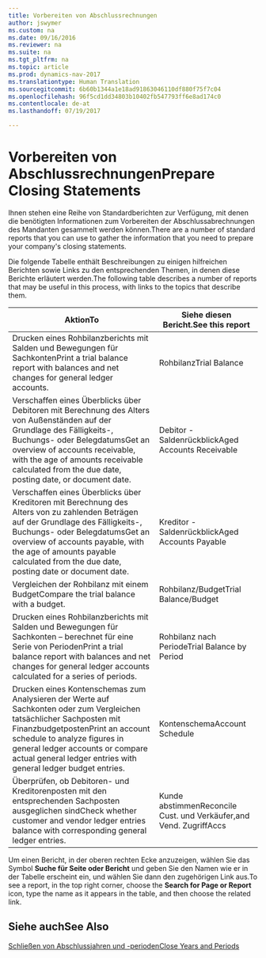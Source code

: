 ```yaml
---
title: Vorbereiten von Abschlussrechnungen
author: jswymer
ms.custom: na
ms.date: 09/16/2016
ms.reviewer: na
ms.suite: na
ms.tgt_pltfrm: na
ms.topic: article
ms.prod: dynamics-nav-2017
ms.translationtype: Human Translation
ms.sourcegitcommit: 6b60b1344a1e18ad91863046110df880f75f7c04
ms.openlocfilehash: 96f5cd1dd34803b10402fb547793ff6e8ad174c0
ms.contentlocale: de-at
ms.lasthandoff: 07/19/2017

---
```

# <a name="prepare-closing-statements"></a><span data-ttu-id="826fb-102">Vorbereiten von Abschlussrechnungen</span><span class="sxs-lookup"><span data-stu-id="826fb-102">Prepare Closing Statements</span></span>
<span data-ttu-id="826fb-103">Ihnen stehen eine Reihe von Standardberichten zur Verfügung, mit denen die benötigten Informationen zum Vorbereiten der Abschlussabrechnungen des Mandanten gesammelt werden können.</span><span class="sxs-lookup"><span data-stu-id="826fb-103">There are a number of standard reports that you can use to gather the information that you need to prepare your company's closing statements.</span></span>

<span data-ttu-id="826fb-104">Die folgende Tabelle enthält Beschreibungen zu einigen hilfreichen Berichten sowie Links zu den entsprechenden Themen, in denen diese Berichte erläutert werden.</span><span class="sxs-lookup"><span data-stu-id="826fb-104">The following table describes a number of reports that may be useful in this process, with links to the topics that describe them.</span></span>

|<span data-ttu-id="826fb-105">Aktion</span><span class="sxs-lookup"><span data-stu-id="826fb-105">To</span></span>     |<span data-ttu-id="826fb-106">Siehe diesen Bericht.</span><span class="sxs-lookup"><span data-stu-id="826fb-106">See this report</span></span>                  |
|-------|---------------------------------|
|<span data-ttu-id="826fb-107">Drucken eines Rohbilanzberichts mit Salden und Bewegungen für Sachkonten</span><span class="sxs-lookup"><span data-stu-id="826fb-107">Print a trial balance report with balances and net changes for general ledger accounts.</span></span>|<span data-ttu-id="826fb-108">Rohbilanz</span><span class="sxs-lookup"><span data-stu-id="826fb-108">Trial Balance</span></span>|
|<span data-ttu-id="826fb-109">Verschaffen eines Überblicks über Debitoren mit Berechnung des Alters von Außenständen auf der Grundlage des Fälligkeits-, Buchungs- oder Belegdatums</span><span class="sxs-lookup"><span data-stu-id="826fb-109">Get an overview of accounts receivable, with the age of amounts receivable calculated from the due date, posting date, or document date.</span></span>|<span data-ttu-id="826fb-110">Debitor - Saldenrückblick</span><span class="sxs-lookup"><span data-stu-id="826fb-110">Aged Accounts Receivable</span></span>|
|<span data-ttu-id="826fb-111">Verschaffen eines Überblicks über Kreditoren mit Berechnung des Alters von zu zahlenden Beträgen auf der Grundlage des Fälligkeits-, Buchungs- oder Belegdatums</span><span class="sxs-lookup"><span data-stu-id="826fb-111">Get an overview of accounts payable, with the age of amounts payable calculated from the due date, posting date or document date.</span></span>|<span data-ttu-id="826fb-112">Kreditor - Saldenrückblick</span><span class="sxs-lookup"><span data-stu-id="826fb-112">Aged Accounts Payable</span></span>|
|<span data-ttu-id="826fb-113">Vergleichen der Rohbilanz mit einem Budget</span><span class="sxs-lookup"><span data-stu-id="826fb-113">Compare the trial balance with a budget.</span></span>|<span data-ttu-id="826fb-114">Rohbilanz/Budget</span><span class="sxs-lookup"><span data-stu-id="826fb-114">Trial Balance/Budget</span></span>|
|<span data-ttu-id="826fb-115">Drucken eines Rohbilanzberichts mit Salden und Bewegungen für Sachkonten – berechnet für eine Serie von Perioden</span><span class="sxs-lookup"><span data-stu-id="826fb-115">Print a trial balance report with balances and net changes for general ledger accounts calculated for a series of periods.</span></span>|<span data-ttu-id="826fb-116">Rohbilanz nach Periode</span><span class="sxs-lookup"><span data-stu-id="826fb-116">Trial Balance by Period</span></span>|
|<span data-ttu-id="826fb-117">Drucken eines Kontenschemas zum Analysieren der Werte auf Sachkonten oder zum Vergleichen tatsächlicher Sachposten mit Finanzbudgetposten</span><span class="sxs-lookup"><span data-stu-id="826fb-117">Print an account schedule to analyze figures in general ledger accounts or compare actual general ledger entries with general ledger budget entries.</span></span>|<span data-ttu-id="826fb-118">Kontenschema</span><span class="sxs-lookup"><span data-stu-id="826fb-118">Account Schedule</span></span>|
|<span data-ttu-id="826fb-119">Überprüfen, ob Debitoren- und Kreditorenposten mit den entsprechenden Sachposten ausgeglichen sind</span><span class="sxs-lookup"><span data-stu-id="826fb-119">Check whether customer and vendor ledger entries balance with corresponding general ledger entries.</span></span>|<span data-ttu-id="826fb-120">Kunde abstimmen</span><span class="sxs-lookup"><span data-stu-id="826fb-120">Reconcile Cust.</span></span> <span data-ttu-id="826fb-121">und Verkäufer,</span><span class="sxs-lookup"><span data-stu-id="826fb-121">and Vend.</span></span> <span data-ttu-id="826fb-122">Zugriff</span><span class="sxs-lookup"><span data-stu-id="826fb-122">Accs</span></span>|

<span data-ttu-id="826fb-123">Um einen Bericht, in der oberen rechten Ecke anzuzeigen, wählen Sie das Symbol **Suche für Seite oder Bericht** und geben Sie den Namen wie er in der Tabelle erscheint ein, und wählen Sie dann den zugehörigen Link aus.</span><span class="sxs-lookup"><span data-stu-id="826fb-123">To see a report, in the top right corner, choose the **Search for Page or Report** icon, type the name as it appears in the table, and then choose the related link.</span></span>

## <a name="see-also"></a><span data-ttu-id="826fb-124">Siehe auch</span><span class="sxs-lookup"><span data-stu-id="826fb-124">See Also</span></span>
[<span data-ttu-id="826fb-125">Schließen von Abschlussjahren und -perioden</span><span class="sxs-lookup"><span data-stu-id="826fb-125">Close Years and Periods</span></span>](year-close-years-periods.md)

